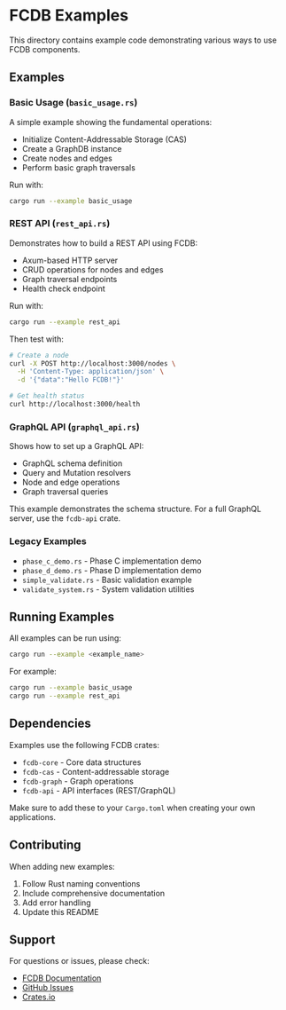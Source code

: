 # FCDB Examples

This directory contains example code demonstrating various ways to use FCDB components.

## Examples

### Basic Usage (`basic_usage.rs`)

A simple example showing the fundamental operations:
- Initialize Content-Addressable Storage (CAS)
- Create a GraphDB instance
- Create nodes and edges
- Perform basic graph traversals

Run with:
```bash
cargo run --example basic_usage
```

### REST API (`rest_api.rs`)

Demonstrates how to build a REST API using FCDB:
- Axum-based HTTP server
- CRUD operations for nodes and edges
- Graph traversal endpoints
- Health check endpoint

Run with:
```bash
cargo run --example rest_api
```

Then test with:
```bash
# Create a node
curl -X POST http://localhost:3000/nodes \
  -H 'Content-Type: application/json' \
  -d '{"data":"Hello FCDB!"}'

# Get health status
curl http://localhost:3000/health
```

### GraphQL API (`graphql_api.rs`)

Shows how to set up a GraphQL API:
- GraphQL schema definition
- Query and Mutation resolvers
- Node and edge operations
- Graph traversal queries

This example demonstrates the schema structure. For a full GraphQL server, use the `fcdb-api` crate.

### Legacy Examples

- `phase_c_demo.rs` - Phase C implementation demo
- `phase_d_demo.rs` - Phase D implementation demo
- `simple_validate.rs` - Basic validation example
- `validate_system.rs` - System validation utilities

## Running Examples

All examples can be run using:

```bash
cargo run --example <example_name>
```

For example:
```bash
cargo run --example basic_usage
cargo run --example rest_api
```

## Dependencies

Examples use the following FCDB crates:
- `fcdb-core` - Core data structures
- `fcdb-cas` - Content-addressable storage
- `fcdb-graph` - Graph operations
- `fcdb-api` - API interfaces (REST/GraphQL)

Make sure to add these to your `Cargo.toml` when creating your own applications.

## Contributing

When adding new examples:
1. Follow Rust naming conventions
2. Include comprehensive documentation
3. Add error handling
4. Update this README

## Support

For questions or issues, please check:
- [FCDB Documentation](../docs/)
- [GitHub Issues](https://github.com/com-junkawasaki/fcdb/issues)
- [Crates.io](https://crates.io/crates/fcdb-core)
